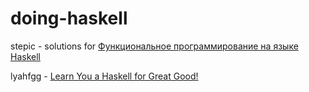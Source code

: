 # doing-haskell

stepic - solutions for [Функциональное программирование на языке Haskell](https://stepik.org/course/75/syllabus)

lyahfgg - [Learn You a Haskell for Great Good!](https://www.goodreads.com/book/show/6593810-learn-you-a-haskell-for-great-good)
